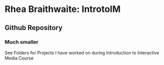 # Rhea Braithwaite: IntrotoIM
## Github Repository
### Much smaller

See Folders for Projects I have worked on during Introduction to Interactive Media Course

